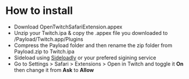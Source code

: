 # How to install
  - Download OpenTwitchSafariExtension.appex 
  - Unzip your Twitch.ipa & copy the .appex file you downloaded to /Payload/Twitch.app/Plugins
  - Compress the Payload folder and then rename the zip folder from Payload.zip to Twitch.ipa 
  - Sideload using [Sideloadly](https://sideloadly.io/) or your prefered sigining service
  - Go to Settings > Safari > Extensions > Open in Twitch and toggle it **On** then change it from **Ask** to **Allow** 
